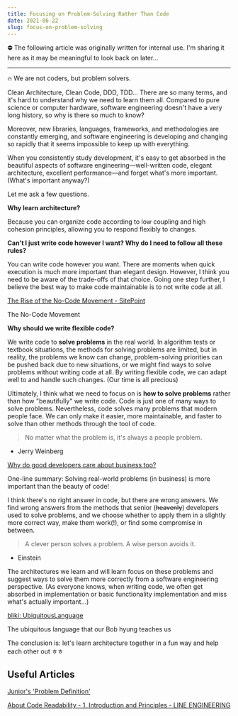 ```yaml
---
title: Focusing on Problem-Solving Rather Than Code
date: 2021-06-22
slug: focus-on-problem-solving
---
```

<aside>
⛔ The following article was originally written for internal use. I'm sharing it here as it may be meaningful to look back on later...

</aside>

---

<aside>
🔥 We are not coders, but problem solvers.

</aside>

Clean Architecture, Clean Code, DDD, TDD... There are so many terms, and it's hard to understand why we need to learn them all. Compared to pure science or computer hardware, software engineering doesn't have a very long history, so why is there so much to know?

Moreover, new libraries, languages, frameworks, and methodologies are constantly emerging, and software engineering is developing and changing so rapidly that it seems impossible to keep up with everything.

When you consistently study development, it's easy to get absorbed in the beautiful aspects of software engineering—well-written code, elegant architecture, excellent performance—and forget what's more important. (What's important anyway?)

Let me ask a few questions.

**Why learn architecture?**

Because you can organize code according to low coupling and high cohesion principles, allowing you to respond flexibly to changes.

**Can't I just write code however I want? Why do I need to follow all these rules?**

You can write code however you want. There are moments when quick execution is much more important than elegant design. However, I think you need to be aware of the trade-offs of that choice. Going one step further, I believe the best way to make code maintainable is to not write code at all.

[The Rise of the No-Code Movement - SitePoint](https://www.sitepoint.com/the-rise-of-the-no-code-movement/)

The No-Code Movement

**Why should we write flexible code?**

We write code to **solve problems** in the real world. In algorithm tests or textbook situations, the methods for solving problems are limited, but in reality, the problems we know can change, problem-solving priorities can be pushed back due to new situations, or we might find ways to solve problems without writing code at all. By writing flexible code, we can adapt well to and handle such changes. (Our time is all precious)

Ultimately, I think what we need to focus on is **how to solve problems** rather than how "beautifully" we write code. Code is just one of many ways to solve problems. Nevertheless, code solves many problems that modern people face. We can only make it easier, more maintainable, and faster to solve than other methods through the tool of code.

> No matter what the problem is, it's always a people problem.
- Jerry Weinberg
> 

[Why do good developers care about business too?](https://evan-moon.github.io/2020/10/24/buisiness-with-programming/)

One-line summary: Solving real-world problems (in business) is more important than the beauty of code!

I think there's no right answer in code, but there are wrong answers. We find wrong answers from the methods that senior (~~heavenly~~) developers used to solve problems, and we choose whether to apply them in a slightly more correct way, make them work(!), or find some compromise in between.

> A clever person solves a problem. A wise person avoids it.
- Einstein
> 

The architectures we learn and will learn focus on these problems and suggest ways to solve them more correctly from a software engineering perspective. (As everyone knows, when writing code, we often get absorbed in implementation or basic functionality implementation and miss what's actually important...)

[bliki: UbiquitousLanguage](https://martinfowler.com/bliki/UbiquitousLanguage.html)

The ubiquitous language that our Bob hyung teaches us

The conclusion is: let's learn architecture together in a fun way and help each other out ㅎㅎ

## Useful Articles

[Junior's 'Problem Definition'](https://brunch.co.kr/@jayjayjay/13)

[About Code Readability - 1. Introduction and Principles - LINE ENGINEERING](https://engineering.linecorp.com/ko/blog/code-readability-vol1/)